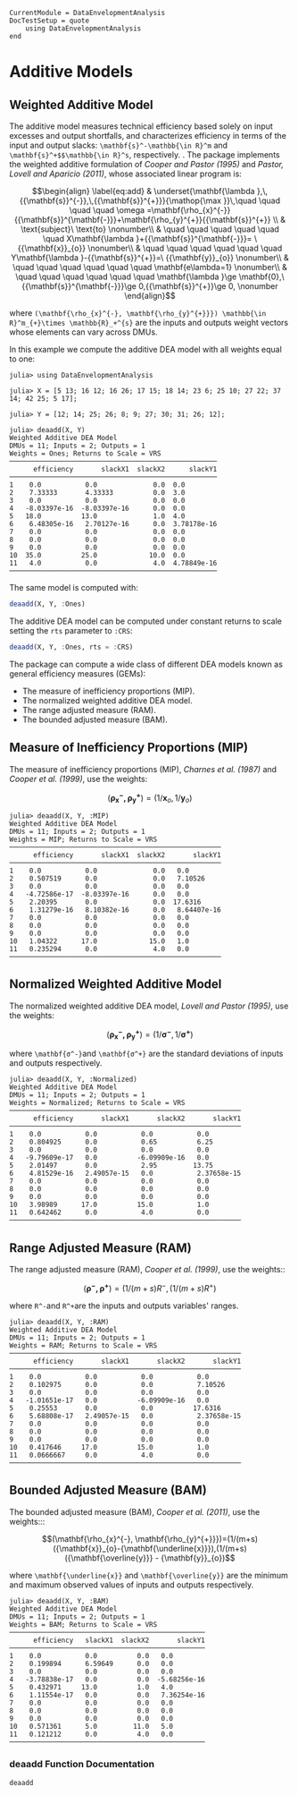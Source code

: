 ```@meta
CurrentModule = DataEnvelopmentAnalysis
DocTestSetup = quote
    using DataEnvelopmentAnalysis
end
```

# Additive Models

## Weighted Additive Model

The additive model measures technical efficiency based solely on input excesses and output shortfalls, and characterizes efficiency in terms of the input and output slacks: ``\mathbf{s}^-\mathbb{\in R}^m`` and ``\mathbf{s}^+$$\mathbb{\in R}^s``, respectively.
. The package implements the weighted additive formulation of *Cooper and Pastor (1995)* and *Pastor, Lovell and Aparicio (2011)*, whose associated linear program is:
```math
\begin{align}
\label{eq:add}
  & \underset{\mathbf{\lambda },\,{{\mathbf{s}}^{-}},\,{{\mathbf{s}}^{+}}}{\mathop{\max }}\,\quad \quad \quad \quad \omega =\mathbf{\rho_{x}^{-}}{{\mathbf{s}}^{\mathbf{-}}}+\mathbf{\rho_{y}^{+}}{{\mathbf{s}}^{+}} \\
 & \text{subject}\ \text{to} \nonumber\\
 & \quad \quad \quad \quad \quad \quad X\mathbf{\lambda }+{{\mathbf{s}}^{\mathbf{-}}}= \ {{\mathbf{x}}_{o}} \nonumber\\
 & \quad \quad \quad \quad \quad \quad Y\mathbf{\lambda }-{{\mathbf{s}}^{+}}=\ {{\mathbf{y}}_{o}} \nonumber\\
 & \quad \quad \quad \quad \quad \quad \mathbf{e\lambda=1} \nonumber\\
 & \quad \quad \quad \quad \quad \quad \mathbf{\lambda }\ge \mathbf{0},\ {{\mathbf{s}}^{\mathbf{-}}}\ge 0,{{\mathbf{s}}^{+}}\ge 0, \nonumber
\end{align}
```

where ``(\mathbf{\rho_{x}^{-}, \mathbf{\rho_{y}^{+}}}) \mathbb{\in R}^m_{+}\times \mathbb{R}_+^{s}`` are the inputs and outputs weight vectors whose elements can vary across DMUs.

In this example we compute the additive DEA model with all weights equal to one:
```jldoctest 1
julia> using DataEnvelopmentAnalysis

julia> X = [5 13; 16 12; 16 26; 17 15; 18 14; 23 6; 25 10; 27 22; 37 14; 42 25; 5 17];

julia> Y = [12; 14; 25; 26; 8; 9; 27; 30; 31; 26; 12];

julia> deaadd(X, Y)
Weighted Additive DEA Model
DMUs = 11; Inputs = 2; Outputs = 1
Weights = Ones; Returns to Scale = VRS
────────────────────────────────────────────────────
      efficiency       slackX1  slackX2      slackY1
────────────────────────────────────────────────────
1    0.0           0.0              0.0  0.0
2    7.33333       4.33333          0.0  3.0
3    0.0           0.0              0.0  0.0
4   -8.03397e-16  -8.03397e-16      0.0  0.0
5   18.0          13.0              1.0  4.0
6    6.48305e-16   2.70127e-16      0.0  3.78178e-16
7    0.0           0.0              0.0  0.0
8    0.0           0.0              0.0  0.0
9    0.0           0.0              0.0  0.0
10  35.0          25.0             10.0  0.0
11   4.0           0.0              4.0  4.78849e-16
────────────────────────────────────────────────────
```

The same model is computed with:
```julia
deaadd(X, Y, :Ones)
```

The additive DEA model can be computed under constant returns to scale setting the
`rts` parameter to `:CRS`:
```julia
deaadd(X, Y, :Ones, rts = :CRS)
```

The package can compute a wide class of different DEA models known as general  efficiency measures (GEMs):
- The measure of inefficiency proportions (MIP).
- The normalized weighted additive DEA model.
- The range adjusted measure (RAM).
- The bounded adjusted  measure (BAM).

## Measure of Inefficiency Proportions (MIP)

The measure of inefficiency proportions (MIP), *Charnes et al. (1987)* and *Cooper et al. (1999)*, use the weights:
```math
(\mathbf{\rho_{x}^{-}, \mathbf{\rho_{y}^{+}}})=(1/{\mathbf{x}}_{o},1/{{\mathbf{y}}_{o}})
```
```jldoctest 1
julia> deaadd(X, Y, :MIP)
Weighted Additive DEA Model
DMUs = 11; Inputs = 2; Outputs = 1
Weights = MIP; Returns to Scale = VRS
─────────────────────────────────────────────────────
      efficiency       slackX1  slackX2       slackY1
─────────────────────────────────────────────────────
1    0.0           0.0              0.0   0.0
2    0.507519      0.0              0.0   7.10526
3    0.0           0.0              0.0   0.0
4   -4.72586e-17  -8.03397e-16      0.0   0.0
5    2.20395       0.0              0.0  17.6316
6    1.31279e-16   8.10382e-16      0.0   8.64407e-16
7    0.0           0.0              0.0   0.0
8    0.0           0.0              0.0   0.0
9    0.0           0.0              0.0   0.0
10   1.04322      17.0             15.0   1.0
11   0.235294      0.0              4.0   0.0
─────────────────────────────────────────────────────
```

## Normalized Weighted Additive Model

The normalized weighted additive DEA model, *Lovell and Pastor (1995)*, use the weights:
```math
(\mathbf{\rho_{x}^{-}, \mathbf{\rho_{y}^{+}}})=(1/{\mathbf{σ^-}},1/{{\mathbf{σ^+}}})
```
where ``\mathbf{σ^-}``and ``\mathbf{σ^+}`` are the standard deviations of inputs and outputs respectively.
```jldoctest 1
julia> deaadd(X, Y, :Normalized)
Weighted Additive DEA Model
DMUs = 11; Inputs = 2; Outputs = 1
Weights = Normalized; Returns to Scale = VRS
──────────────────────────────────────────────────────────
      efficiency       slackX1       slackX2       slackY1
──────────────────────────────────────────────────────────
1    0.0           0.0           0.0           0.0
2    0.804925      0.0           0.65          6.25
3    0.0           0.0           0.0           0.0
4   -9.79609e-17   0.0          -6.09909e-16   0.0
5    2.01497       0.0           2.95         13.75
6    4.81529e-16   2.49057e-15   0.0           2.37658e-15
7    0.0           0.0           0.0           0.0
8    0.0           0.0           0.0           0.0
9    0.0           0.0           0.0           0.0
10   3.98989      17.0          15.0           1.0
11   0.642462      0.0           4.0           0.0
──────────────────────────────────────────────────────────
```

## Range Adjusted Measure (RAM)

The range adjusted measure (RAM), *Cooper et al. (1999)*, use the weights::
```math
(\mathbf{\rho^{-}, \mathbf{\rho^{+}}})=(1/(m+s)R^-,(1/(m+s)R^+)
```
where ``R^-``and ``R^+``are the inputs and outputs variables' ranges.
```jldoctest 1
julia> deaadd(X, Y, :RAM)
Weighted Additive DEA Model
DMUs = 11; Inputs = 2; Outputs = 1
Weights = RAM; Returns to Scale = VRS
──────────────────────────────────────────────────────────
      efficiency       slackX1       slackX2       slackY1
──────────────────────────────────────────────────────────
1    0.0           0.0           0.0           0.0
2    0.102975      0.0           0.0           7.10526
3    0.0           0.0           0.0           0.0
4   -1.01651e-17   0.0          -6.09909e-16   0.0
5    0.25553       0.0           0.0          17.6316
6    5.68808e-17   2.49057e-15   0.0           2.37658e-15
7    0.0           0.0           0.0           0.0
8    0.0           0.0           0.0           0.0
9    0.0           0.0           0.0           0.0
10   0.417646     17.0          15.0           1.0
11   0.0666667     0.0           4.0           0.0
──────────────────────────────────────────────────────────
```

## Bounded Adjusted  Measure (BAM)
The bounded adjusted  measure (BAM), *Cooper et al. (2011)*, use the weights:::
```math
(\mathbf{\rho_{x}^{-}, \mathbf{\rho_{y}^{+}}})=(1/(m+s)({\mathbf{x}}_{o}-{\mathbf{\underline{x}}}),(1/(m+s)({\mathbf{\overline{y}}} - {\mathbf{y}}_{o})
```
where ``\mathbf{\underline{x}}`` and ``\mathbf{\overline{y}}`` are the minimum and maximum observed values of inputs and outputs respectively.
```jldoctest 1
julia> deaadd(X, Y, :BAM)
Weighted Additive DEA Model
DMUs = 11; Inputs = 2; Outputs = 1
Weights = BAM; Returns to Scale = VRS
─────────────────────────────────────────────────
      efficiency   slackX1  slackX2       slackY1
─────────────────────────────────────────────────
1    0.0           0.0          0.0   0.0
2    0.199894      6.59649      0.0   0.0
3    0.0           0.0          0.0   0.0
4   -3.78838e-17   0.0          0.0  -5.68256e-16
5    0.432971     13.0          1.0   4.0
6    1.11554e-17   0.0          0.0   7.36254e-16
7    0.0           0.0          0.0   0.0
8    0.0           0.0          0.0   0.0
9    0.0           0.0          0.0   0.0
10   0.571361      5.0         11.0   5.0
11   0.121212      0.0          4.0   0.0
─────────────────────────────────────────────────
```

### deaadd Function Documentation

```@docs
deaadd
```
